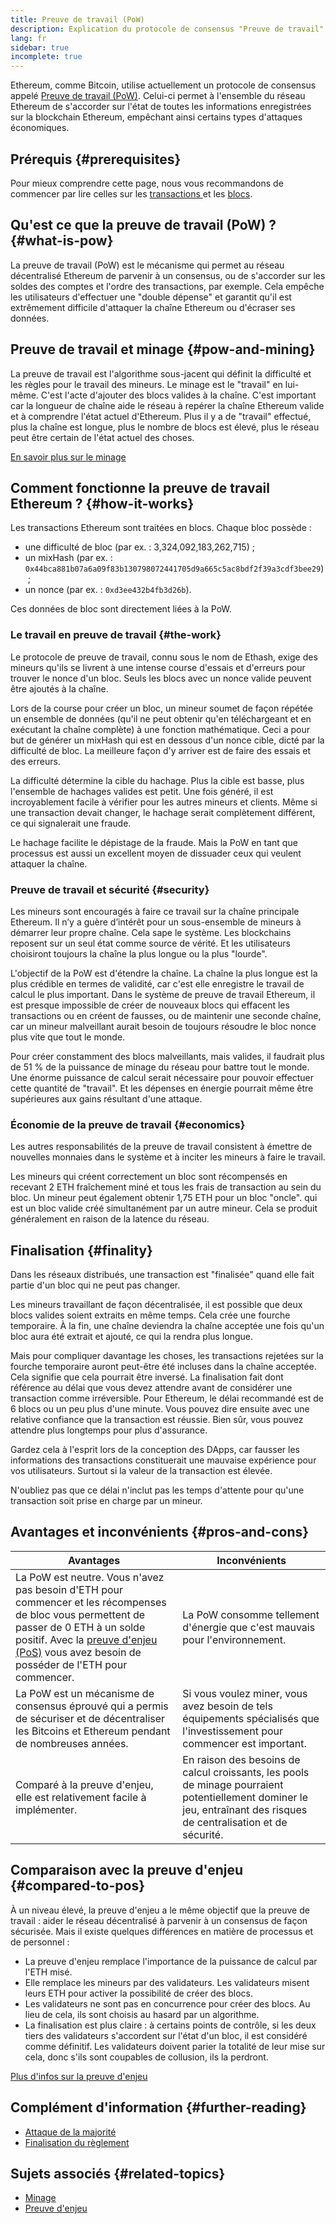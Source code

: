 ```yaml
---
title: Preuve de travail (PoW)
description: Explication du protocole de consensus "Preuve de travail" et de son rôle dans Ethereum.
lang: fr
sidebar: true
incomplete: true
---
```


Ethereum, comme Bitcoin, utilise actuellement un protocole de consensus appelé [Preuve de travail (PoW)](https://en.wikipedia.org/wiki/Proof_of_work). Celui-ci permet à l'ensemble du réseau Ethereum de s'accorder sur l'état de toutes les informations enregistrées sur la blockchain Ethereum, empêchant ainsi certains types d'attaques économiques.

## Prérequis {#prerequisites}

Pour mieux comprendre cette page, nous vous recommandons de commencer par lire celles sur les [transactions ](/developers/docs/transactions/) et les [blocs](/developers/docs/blocks/).

## Qu'est ce que la preuve de travail (PoW) ? {#what-is-pow}

La preuve de travail (PoW) est le mécanisme qui permet au réseau décentralisé Ethereum de parvenir à un consensus, ou de s'accorder sur les soldes des comptes et l'ordre des transactions, par exemple. Cela empêche les utilisateurs d'effectuer une "double dépense" et garantit qu'il est extrêmement difficile d'attaquer la chaîne Ethereum ou d'écraser ses données.

## Preuve de travail et minage {#pow-and-mining}

La preuve de travail est l'algorithme sous-jacent qui définit la difficulté et les règles pour le travail des mineurs. Le minage est le "travail" en lui-même. C'est l'acte d'ajouter des blocs valides à la chaîne. C'est important car la longueur de chaîne aide le réseau à repérer la chaîne Ethereum valide et à comprendre l'état actuel d'Ethereum. Plus il y a de "travail" effectué, plus la chaîne est longue, plus le nombre de blocs est élevé, plus le réseau peut être certain de l'état actuel des choses.

[En savoir plus sur le minage](/developers/docs/consensus-mechanisms/pow/mining/)

## Comment fonctionne la preuve de travail Ethereum ? {#how-it-works}

Les transactions Ethereum sont traitées en blocs. Chaque bloc possède :

- une difficulté de bloc (par ex. : 3,324,092,183,262,715) ;
- un mixHash (par ex. : `0x44bca881b07a6a09f83b130798072441705d9a665c5ac8bdf2f39a3cdf3bee29`) ;
- un nonce (par ex. : `0xd3ee432b4fb3d26b`).

Ces données de bloc sont directement liées à la PoW.

### Le travail en preuve de travail {#the-work}

Le protocole de preuve de travail, connu sous le nom de Ethash, exige des mineurs qu'ils se livrent à une intense course d'essais et d'erreurs pour trouver le nonce d'un bloc. Seuls les blocs avec un nonce valide peuvent être ajoutés à la chaîne.

Lors de la course pour créer un bloc, un mineur soumet de façon répétée un ensemble de données (qu'il ne peut obtenir qu'en téléchargeant et en exécutant la chaîne complète) à une fonction mathématique. Ceci a pour but de générer un mixHash qui est en dessous d'un nonce cible, dicté par la difficulté de bloc. La meilleure façon d'y arriver est de faire des essais et des erreurs.

La difficulté détermine la cible du hachage. Plus la cible est basse, plus l'ensemble de hachages valides est petit. Une fois généré, il est incroyablement facile à vérifier pour les autres mineurs et clients. Même si une transaction devait changer, le hachage serait complètement différent, ce qui signalerait une fraude.

Le hachage facilite le dépistage de la fraude. Mais la PoW en tant que processus est aussi un excellent moyen de dissuader ceux qui veulent attaquer la chaîne.

### Preuve de travail et sécurité {#security}

Les mineurs sont encouragés à faire ce travail sur la chaîne principale Ethereum. Il n’y a guère d’intérêt pour un sous-ensemble de mineurs à démarrer leur propre chaîne. Cela sape le système. Les blockchains reposent sur un seul état comme source de vérité. Et les utilisateurs choisiront toujours la chaîne la plus longue ou la plus "lourde".

L'objectif de la PoW est d'étendre la chaîne. La chaîne la plus longue est la plus crédible en termes de validité, car c'est elle enregistre le travail de calcul le plus important. Dans le système de preuve de travail Ethereum, il est presque impossible de créer de nouveaux blocs qui effacent les transactions ou en créent de fausses, ou de maintenir une seconde chaîne, car un mineur malveillant aurait besoin de toujours résoudre le bloc nonce plus vite que tout le monde.

Pour créer constamment des blocs malveillants, mais valides, il faudrait plus de 51 % de la puissance de minage du réseau pour battre tout le monde. Une énorme puissance de calcul serait nécessaire pour pouvoir effectuer cette quantité de "travail". Et les dépenses en énergie pourrait même être supérieures aux gains résultant d'une attaque.

### Économie de la preuve de travail {#economics}

Les autres responsabilités de la preuve de travail consistent à émettre de nouvelles monnaies dans le système et à inciter les mineurs à faire le travail.

Les mineurs qui créent correctement un bloc sont récompensés en recevant 2 ETH fraîchement miné et tous les frais de transaction au sein du bloc. Un mineur peut également obtenir 1,75 ETH pour un bloc "oncle". qui est un bloc valide créé simultanément par un autre mineur. Cela se produit généralement en raison de la latence du réseau.

## Finalisation {#finality}

Dans les réseaux distribués, une transaction est "finalisée" quand elle fait partie d'un bloc qui ne peut pas changer.

Les mineurs travaillant de façon décentralisée, il est possible que deux blocs valides soient extraits en même temps. Cela crée une fourche temporaire. À la fin, une chaîne deviendra la chaîne acceptée une fois qu'un bloc aura été extrait et ajouté, ce qui la rendra plus longue.

Mais pour compliquer davantage les choses, les transactions rejetées sur la fourche temporaire auront peut-être été incluses dans la chaîne acceptée. Cela signifie que cela pourrait être inversé. La finalisation fait dont référence au délai que vous devez attendre avant de considérer une transaction comme irréversible. Pour Ethereum, le délai recommandé est de 6 blocs ou un peu plus d'une minute. Vous pouvez dire ensuite avec une relative confiance que la transaction est réussie. Bien sûr, vous pouvez attendre plus longtemps pour plus d'assurance.

Gardez cela à l'esprit lors de la conception des DApps, car fausser les informations des transactions constituerait une mauvaise expérience pour vos utilisateurs. Surtout si la valeur de la transaction est élevée.

N'oubliez pas que ce délai n'inclut pas les temps d'attente pour qu'une transaction soit prise en charge par un mineur.

## Avantages et inconvénients {#pros-and-cons}

| Avantages                                                                                                                                                                                                                                                                         | Inconvénients                                                                                                                                                       |
| --------------------------------------------------------------------------------------------------------------------------------------------------------------------------------------------------------------------------------------------------------------------------------- | ------------------------------------------------------------------------------------------------------------------------------------------------------------------- |
| La PoW est neutre. Vous n'avez pas besoin d'ETH pour commencer et les récompenses de bloc vous permettent de passer de 0 ETH à un solde positif. Avec la [preuve d'enjeu (PoS)](/developers/docs/consensus-mechanisms/pos/) vous avez besoin de posséder de l'ETH pour commencer. | La PoW consomme tellement d'énergie que c'est mauvais pour l'environnement.                                                                                         |
| La PoW est un mécanisme de consensus éprouvé qui a permis de sécuriser et de décentraliser les Bitcoins et Ethereum pendant de nombreuses années.                                                                                                                                 | Si vous voulez miner, vous avez besoin de tels équipements spécialisés que l'investissement pour commencer est important.                                           |
| Comparé à la preuve d'enjeu, elle est relativement facile à implémenter.                                                                                                                                                                                                          | En raison des besoins de calcul croissants, les pools de minage pourraient potentiellement dominer le jeu, entraînant des risques de centralisation et de sécurité. |

## Comparaison avec la preuve d'enjeu {#compared-to-pos}

À un niveau élevé, la preuve d'enjeu a le même objectif que la preuve de travail : aider le réseau décentralisé à parvenir à un consensus de façon sécurisée. Mais il existe quelques différences en matière de processus et de personnel :

- La preuve d'enjeu remplace l'importance de la puissance de calcul par l'ETH misé.
- Elle remplace les mineurs par des validateurs. Les validateurs misent leurs ETH pour activer la possibilité de créer des blocs.
- Les validateurs ne sont pas en concurrence pour créer des blocs. Au lieu de cela, ils sont choisis au hasard par un algorithme.
- La finalisation est plus claire : à certains points de contrôle, si les deux tiers des validateurs s'accordent sur l'état d'un bloc, il est considéré comme définitif. Les validateurs doivent parier la totalité de leur mise sur cela, donc s'ils sont coupables de collusion, ils la perdront.

[Plus d'infos sur la preuve d'enjeu](/developers/docs/consensus-mechanisms/pos/)

## Complément d'information {#further-reading}

- [Attaque de la majorité](https://en.bitcoin.it/wiki/Majority_attack)
- [Finalisation du règlement](https://blog.ethereum.org/2016/05/09/on-settlement-finality/)

## Sujets associés {#related-topics}

- [Minage](/developers/docs/consensus-mechanisms/pow/mining/)
- [Preuve d'enjeu](/developers/docs/consensus-mechanisms/pos/)
